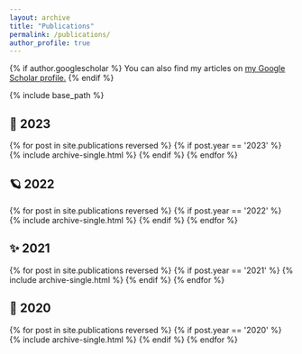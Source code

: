 ```yaml
---
layout: archive
title: "Publications"
permalink: /publications/
author_profile: true
---
```


{% if author.googlescholar %}
  You can also find my articles on <u><a href="{{author.googlescholar}}">my Google Scholar profile</a>.</u>
{% endif %}

{% include base_path %}





## 🌟 2023

{% for post in site.publications reversed %}
  {% if post.year == '2023' %}
      {% include archive-single.html %}
  {% endif %}
{% endfor %}





## 🪐 2022

{% for post in site.publications reversed %}
  {% if post.year == '2022' %}
      {% include archive-single.html %}
  {% endif %}
{% endfor %}





## ✨ 2021

{% for post in site.publications reversed %}
  {% if post.year == '2021' %}
      {% include archive-single.html %}
  {% endif %}
{% endfor %}





## 🎀 2020

{% for post in site.publications reversed %}
  {% if post.year == '2020' %}
      {% include archive-single.html %}
  {% endif %}
{% endfor %}
